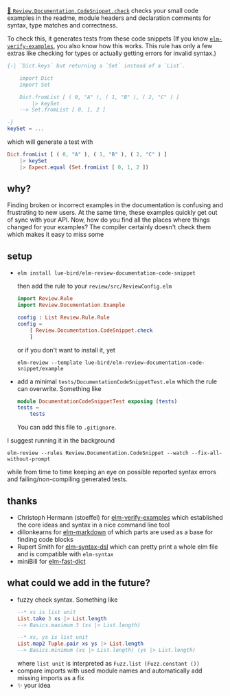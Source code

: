 [🔧 `Review.Documentation.CodeSnippet.check`](https://package.elm-lang.org/packages/lue-bird/elm-review-documentation-example/1.0.0/Review-Documentation-CodeSnippet#check "provides fixes") checks your small code examples in the readme, module headers and declaration comments for syntax, type matches and correctness.

To check this, it generates tests from these code snippets
(If you know [`elm-verify-examples`](https://github.com/stoeffel/elm-verify-examples), you also know how this works. This rule has only a few extras like checking for types or actually getting errors for invalid syntax.)
```elm
{-| `Dict.keys` but returning a `Set` instead of a `List`.

    import Dict
    import Set

    Dict.fromList [ ( 0, "A" ), ( 1, "B" ), ( 2, "C" ) ]
        |> keySet
    --> Set.fromList [ 0, 1, 2 ]

-}
keySet = ...
```
which will generate a test with
```elm
Dict.fromList [ ( 0, "A" ), ( 1, "B" ), ( 2, "C" ) ]
    |> keySet
    |> Expect.equal (Set.fromList [ 0, 1, 2 ])
```

## why?

Finding broken or incorrect examples in the documentation is confusing and frustrating to new users.
At the same time, these examples quickly get out of sync with your API.
Now, how do you find all the places where things changed for your examples?
The compiler certainly doesn't check them which makes it easy to miss some

## setup

  - ```noformatingples
    elm install lue-bird/elm-review-documentation-code-snippet
    ```
    then add the rule to your `review/src/ReviewConfig.elm`
    ```elm
    import Review.Rule
    import Review.Documentation.Example

    config : List Review.Rule.Rule
    config =
        [ Review.Documentation.CodeSnippet.check
        ]
    ```
    or if you don't want to install it, yet
    ```noformatingples
    elm-review --template lue-bird/elm-review-documentation-code-snippet/example
    ```
  - add a minimal `tests/DocumentationCodeSnippetTest.elm` which the rule can overwrite. Something like
    ```elm
    module DocumentationCodeSnippetTest exposing (tests)
    tests =
        tests
    ```
    You can add this file to `.gitignore`.

I suggest running it in the background
```noformatingples
elm-review --rules Review.Documentation.CodeSnippet --watch --fix-all-without-prompt
```
while from time to time keeping an eye on possible reported syntax errors and failing/non-compiling generated tests.

## thanks
  - Christoph Hermann (stoeffel) for [elm-verify-examples](https://github.com/stoeffel/elm-verify-examples)
    which established the core ideas and syntax in a nice command line tool
  - dillonkearns for [elm-markdown](https://dark.elm.dmy.fr/packages/dillonkearns/elm-markdown/latest/) of which parts are used as a base for finding code blocks
  - Rupert Smith for [elm-syntax-dsl](https://dark.elm.dmy.fr/packages/the-sett/elm-syntax-dsl/latest) which can pretty print a whole elm file and is compatible with `elm-syntax`
  - miniBill for [elm-fast-dict](https://dark.elm.dmy.fr/packages/miniBill/elm-fast-dict/latest)

## what could we add in the future?

  - fuzzy check syntax. Something like
    ```elm
    --* xs is list unit
    List.take 3 xs |> List.length
    --> Basics.maximum 3 (xs |> List.length)

    --* xs, ys is list unit
    List.map2 Tuple.pair xs ys |> List.length
    --> Basics.minimum (xs |> List.length) (ys |> List.length)
    ```
    where `list unit` is interpreted as `Fuzz.list (Fuzz.constant ())`
  - compare imports with used module names and automatically add missing imports as a fix
  - ✨ your idea

